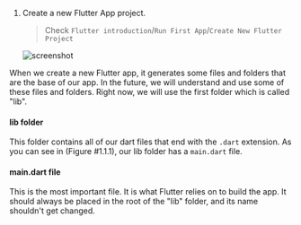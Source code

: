 1. Create a new Flutter App project.

   > Check `Flutter introduction`/`Run First App`/`Create New Flutter Project`

   ![screenshot](https://lh3.googleusercontent.com/HesiyAuq_Y_PeOrPukG3kf51bC4oZj0u5kqCdBiGKUMhNb67IbE2UF1u7_LJ2ZfJ75fby5niC7_qJVVAr-Yb2ixN1yU3RiI_NN_BkUOcH26aVe2E-WcBc5higffVvaBv_0xEK0u8)

When we create a new Flutter app, it generates some files and folders that are the base of our app. In the future, we will understand and use some of these files and folders. Right now, we will use the first folder which is called "lib".

#### **lib folder**

This folder contains all of our dart files that end with the `.dart` extension. As you can see in (Figure #1.1.1), our lib folder has a `main.dart` file.

#### **main.dart file**

This is the most important file. It is what Flutter relies on to build the app. It should always be placed in the root of the "lib" folder, and its name shouldn't get changed.

​
